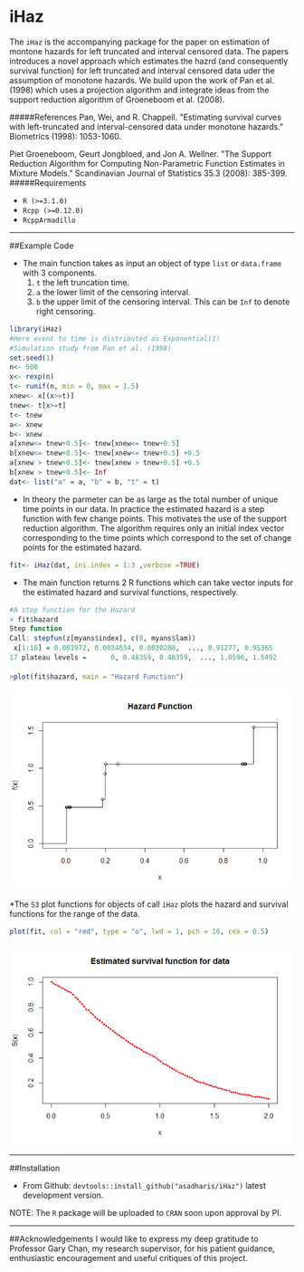 # iHaz
The `iHaz` is the accompanying package for the paper on estimation of montone hazards for left truncated and interval censored data. The papers introduces a novel approach which estimates the hazrd (and consequently survival function) for left truncated and interval censored data uder the assumption of monotone hazards. We build upon the work of Pan et al. (1998) which uses a projection algorithm and integrate ideas from the support reduction algorithm of Groeneboom et al. (2008). 

#####References
Pan, Wei, and R. Chappell. "Estimating survival curves with left-truncated and interval-censored data under monotone hazards." Biometrics (1998): 1053-1060.

Piet Groeneboom, Geurt Jongbloed, and Jon A. Wellner. "The Support Reduction Algorithm for Computing Non-Parametric Function Estimates in Mixture Models." Scandinavian Journal of Statistics 35.3 (2008): 385-399.
#####Requirements
- `R (>=3.1.0)`
- `Rcpp (>=0.12.0)`
- `RcppArmadillo`


-------------------------------------------------------------------------

##Example Code

* The main function takes as input an object of type `list` or `data.frame` with 3 components. 
  1. `t` the left truncation time.
  2. `a` the lower limit of the censoring interval.
  3. `b` the upper limit of the censoring interval. This can be `Inf` to denote right censoring.
```R
library(iHaz)
#Here event to time is distributed as Exponential(1)
#Simulation study from Pan et al. (1998)
set.seed(1)
n<- 500
x<- rexp(n)
t<- runif(n, min = 0, max = 1.5)
xnew<- x[(x>=t)]
tnew<- t[x>=t]
t<- tnew
a<- xnew
b<- xnew
a[xnew<= tnew+0.5]<- tnew[xnew<= tnew+0.5]
b[xnew<= tnew+0.5]<- tnew[xnew<= tnew+0.5] +0.5
a[xnew > tnew+0.5]<- tnew[xnew > tnew+0.5] +0.5
b[xnew > tnew+0.5]<- Inf
dat<- list("a" = a, "b" = b, "t" = t)
```

* In theory the parmeter can be as large as the total number of unique time points in our data. In practice the estimated hazard is a step function with few change points. This motivates the use of the support reduction algorithm. The algorithm requires only an initial index vector corresponding to the time points which correspond to the set of change points for the estimated hazard. 
```R
fit<- iHaz(dat, ini.index = 1:3 ,verbose =TRUE)
```

* The main function returns 2 R functions which can take vector inputs for the estimated hazard and survival functions, respectively. 
```R
#A step function for the Hazard
> fit$hazard
Step function
Call: stepfun(z[myans$index], c(0, myans$lam))
 x[1:16] = 0.001972, 0.0024634, 0.0030288,  ..., 0.91277, 0.95365
17 plateau levels =      0, 0.48359, 0.48359,  ..., 1.0596, 1.5492

>plot(fit$hazard, main = "Hazard Function")
```
![](README-plot1.png)

*The `S3` plot functions for objects of call `iHaz` plots the hazard and survival functions for the range of the data.
```R
plot(fit, col = "red", type = "o", lwd = 1, pch = 16, cex = 0.5)
```
![](README-plot2.png)


-------------------------------------------------------------------------
##Installation
* From Github: `devtools::install_github("asadharis/iHaz")` latest development version.

NOTE: The `R` package will be uploaded to `CRAN` soon upon approval by PI.

-------------------------------------------------------------------------
##Acknowledgements 
I would like to express my deep gratitude to Professor Gary Chan, my research supervisor, for his patient guidance, enthusiastic encouragement and useful critiques of this project.
